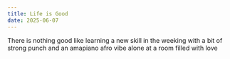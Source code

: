 ```yaml
---
title: Life is Good
date: 2025-06-07
---
```

There is nothing good like learning a new skill in the weeking with a bit of strong punch and an amapiano afro vibe alone at a room filled with love
